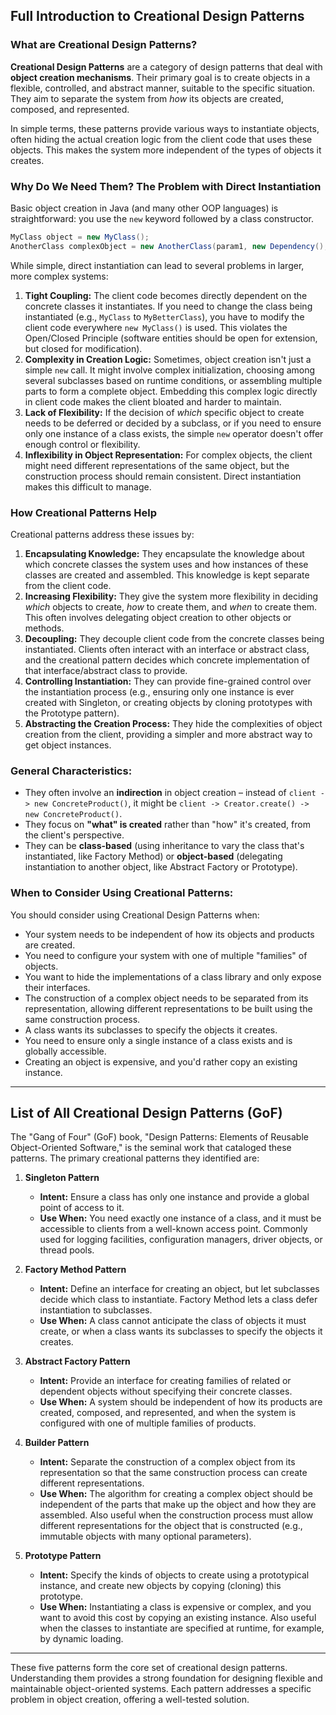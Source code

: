## Full Introduction to Creational Design Patterns

### What are Creational Design Patterns?

**Creational Design Patterns** are a category of design patterns that deal with **object creation mechanisms**. Their primary goal is to create objects in a flexible, controlled, and abstract manner, suitable to the specific situation. They aim to separate the system from *how* its objects are created, composed, and represented.

In simple terms, these patterns provide various ways to instantiate objects, often hiding the actual creation logic from the client code that uses these objects. This makes the system more independent of the types of objects it creates.

### Why Do We Need Them? The Problem with Direct Instantiation

Basic object creation in Java (and many other OOP languages) is straightforward: you use the `new` keyword followed by a class constructor.

```java
MyClass object = new MyClass();
AnotherClass complexObject = new AnotherClass(param1, new Dependency(), "config_value");
```

While simple, direct instantiation can lead to several problems in larger, more complex systems:

1.  **Tight Coupling:** The client code becomes directly dependent on the concrete classes it instantiates. If you need to change the class being instantiated (e.g., `MyClass` to `MyBetterClass`), you have to modify the client code everywhere `new MyClass()` is used. This violates the Open/Closed Principle (software entities should be open for extension, but closed for modification).
2.  **Complexity in Creation Logic:** Sometimes, object creation isn't just a simple `new` call. It might involve complex initialization, choosing among several subclasses based on runtime conditions, or assembling multiple parts to form a complete object. Embedding this complex logic directly in client code makes the client bloated and harder to maintain.
3.  **Lack of Flexibility:** If the decision of *which* specific object to create needs to be deferred or decided by a subclass, or if you need to ensure only one instance of a class exists, the simple `new` operator doesn't offer enough control or flexibility.
4.  **Inflexibility in Object Representation:** For complex objects, the client might need different representations of the same object, but the construction process should remain consistent. Direct instantiation makes this difficult to manage.

### How Creational Patterns Help

Creational patterns address these issues by:

1.  **Encapsulating Knowledge:** They encapsulate the knowledge about which concrete classes the system uses and how instances of these classes are created and assembled. This knowledge is kept separate from the client code.
2.  **Increasing Flexibility:** They give the system more flexibility in deciding *which* objects to create, *how* to create them, and *when* to create them. This often involves delegating object creation to other objects or methods.
3.  **Decoupling:** They decouple client code from the concrete classes being instantiated. Clients often interact with an interface or abstract class, and the creational pattern decides which concrete implementation of that interface/abstract class to provide.
4.  **Controlling Instantiation:** They can provide fine-grained control over the instantiation process (e.g., ensuring only one instance is ever created with Singleton, or creating objects by cloning prototypes with the Prototype pattern).
5.  **Abstracting the Creation Process:** They hide the complexities of object creation from the client, providing a simpler and more abstract way to get object instances.

### General Characteristics:

*   They often involve an **indirection** in object creation – instead of `client -> new ConcreteProduct()`, it might be `client -> Creator.create() -> new ConcreteProduct()`.
*   They focus on **"what" is created** rather than "how" it's created, from the client's perspective.
*   They can be **class-based** (using inheritance to vary the class that's instantiated, like Factory Method) or **object-based** (delegating instantiation to another object, like Abstract Factory or Prototype).

### When to Consider Using Creational Patterns:

You should consider using Creational Design Patterns when:

*   Your system needs to be independent of how its objects and products are created.
*   You need to configure your system with one of multiple "families" of objects.
*   You want to hide the implementations of a class library and only expose their interfaces.
*   The construction of a complex object needs to be separated from its representation, allowing different representations to be built using the same construction process.
*   A class wants its subclasses to specify the objects it creates.
*   You need to ensure only a single instance of a class exists and is globally accessible.
*   Creating an object is expensive, and you'd rather copy an existing instance.

---

## List of All Creational Design Patterns (GoF)

The "Gang of Four" (GoF) book, "Design Patterns: Elements of Reusable Object-Oriented Software," is the seminal work that cataloged these patterns. The primary creational patterns they identified are:

1.  **Singleton Pattern**
    *   **Intent:** Ensure a class has only one instance and provide a global point of access to it.
    *   **Use When:** You need exactly one instance of a class, and it must be accessible to clients from a well-known access point. Commonly used for logging facilities, configuration managers, driver objects, or thread pools.

2.  **Factory Method Pattern**
    *   **Intent:** Define an interface for creating an object, but let subclasses decide which class to instantiate. Factory Method lets a class defer instantiation to subclasses.
    *   **Use When:** A class cannot anticipate the class of objects it must create, or when a class wants its subclasses to specify the objects it creates.

3.  **Abstract Factory Pattern**
    *   **Intent:** Provide an interface for creating families of related or dependent objects without specifying their concrete classes.
    *   **Use When:** A system should be independent of how its products are created, composed, and represented, and when the system is configured with one of multiple families of products.

4.  **Builder Pattern**
    *   **Intent:** Separate the construction of a complex object from its representation so that the same construction process can create different representations.
    *   **Use When:** The algorithm for creating a complex object should be independent of the parts that make up the object and how they are assembled. Also useful when the construction process must allow different representations for the object that is constructed (e.g., immutable objects with many optional parameters).

5.  **Prototype Pattern**
    *   **Intent:** Specify the kinds of objects to create using a prototypical instance, and create new objects by copying (cloning) this prototype.
    *   **Use When:** Instantiating a class is expensive or complex, and you want to avoid this cost by copying an existing instance. Also useful when the classes to instantiate are specified at runtime, for example, by dynamic loading.

---

These five patterns form the core set of creational design patterns. Understanding them provides a strong foundation for designing flexible and maintainable object-oriented systems. Each pattern addresses a specific problem in object creation, offering a well-tested solution.